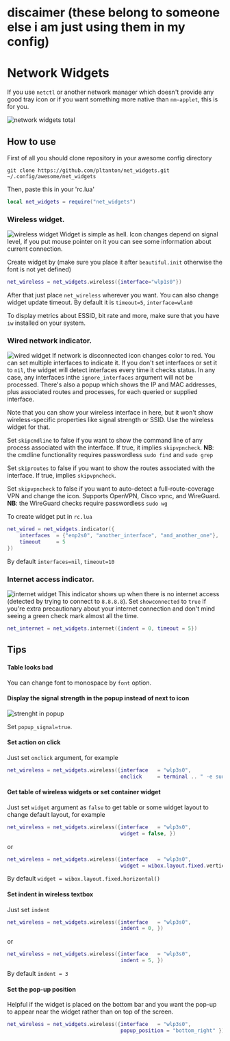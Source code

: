 # discaimer (these belong to someone else i am just using them in my config)


# Network Widgets
If you use `netctl` or another network manager which doesn't provide any good tray icon or if you want something more native than `nm-applet`, this is for you.

![network widgets total](https://dl.dropbox.com/s/i3aljidy8l6v6mh/net_widgets_total.png?dl=0)
## How to use
First of all you should clone repository in your awesome config directory
```
git clone https://github.com/pltanton/net_widgets.git ~/.config/awesome/net_widgets
```
Then, paste this in your 'rc.lua'
```Lua
local net_widgets = require("net_widgets")
```
### Wireless widget.
![wireless widget](https://dl.dropbox.com/s/737pn4mdwv7x79g/wireless_widget.png)
Widget is simple as hell. Icon changes depend on signal level, if you put mouse pointer on it you can see some information about current connection.

Create widget by (make sure you place it after `beautiful.init` otherwise the font is not yet defined)
```Lua
net_wireless = net_widgets.wireless({interface="wlp1s0"})
```
After that just place `net_wireless` wherever you want. You can also change widget update timeout. By default it is `timeout=5`, `interface=wlan0`

To display metrics about ESSID, bit rate and more, make sure that you have `iw` installed on your system.

### Wired network indicator.
![wired widget](https://dl.dropbox.com/s/5hg1bo41luelzob/wired_icon.png)
If network is disconnected icon changes color to red. You can set multiple interfaces to indicate it. If you don't set interfaces or set it to `nil`, the widget will detect interfaces every time it checks status. In any case, any interfaces inthe `ignore_interfaces` argument will not be processed. There's also a popup which shows the IP and MAC addresses, plus associated routes and processes, for each queried or supplied interface.

Note that you can show your wireless interface in here, but it won't show wireless-specific properties like signal strength or SSID. Use the wireless widget for that.

Set `skipcmdline` to false if you want to show the command line of any process associated with the interface.  If true, it implies `skipvpncheck`.  **NB**: the cmdline functionality requires passwordless `sudo find` and `sudo grep`

Set `skiproutes` to false if you want to show the routes associated with the interface.  If true, implies `skipvpncheck`.

Set `skipvpncheck` to false if you want to auto-detect a full-route-coverage VPN and change the icon.  Supports OpenVPN, Cisco vpnc, and WireGuard.  **NB**: the WireGuard checks require passwordless `sudo wg`

To create widget put in `rc.lua`
```Lua
net_wired = net_widgets.indicator({
    interfaces  = {"enp2s0", "another_interface", "and_another_one"},
    timeout     = 5
})
```

By default `interfaces=nil`, `timeout=10`

### Internet access indicator.
<!---
http://imgur.com/a/eGP65
-->
![internet widget](http://i.imgur.com/tdJjvPM.png)
This indicator shows up when there is no internet access (detected by trying to connect to `8.8.8.8`). Set `showconnected` to `true` if you're extra precautionary about your internet connection and don't mind seeing a green check mark almost all the time.
```Lua
net_internet = net_widgets.internet({indent = 0, timeout = 5})
```

## Tips
#### Table looks bad
You can change font to monospace by `font` option.

#### Display the signal strength in the popup instead of next to icon
![strenght in popup](https://cloud.githubusercontent.com/assets/23966/6146605/a8eba74c-b1bc-11e4-826a-9468edf18009.png)

Set `popup_signal=true`.

#### Set action on click
Just set `onclick` argument, for example

```Lua
net_wireless = net_widgets.wireless({interface   = "wlp3s0", 
                                     onclick     = terminal .. " -e sudo wifi-menu" }) 
```


#### Get table of wireless widgets or set container widget
Just set `widget` argument as `false`  to get table or some widget layout to change default layout, for example

```Lua
net_wireless = net_widgets.wireless({interface   = "wlp3s0", 
                                     widget = false, }) 
```

or

```Lua
net_wireless = net_widgets.wireless({interface   = "wlp3s0", 
                                     widget = wibox.layout.fixed.vertical(), }) 
```


By default `widget = wibox.layout.fixed.horizontal()`

#### Set indent in wireless textbox
Just set `indent` 
```Lua
net_wireless = net_widgets.wireless({interface   = "wlp3s0", 
                                     indent = 0, }) 
```

or

```Lua
net_wireless = net_widgets.wireless({interface   = "wlp3s0", 
                                     indent = 5, }) 
```


By default `indent = 3`

#### Set the pop-up position

Helpful if the widget is placed on the bottom bar and you want the pop-up to appear near the widget rather than on top of the screen.

```Lua
net_wireless = net_widgets.wireless({interface   = "wlp3s0",
                                     popup_position = "bottom_right" })
```
